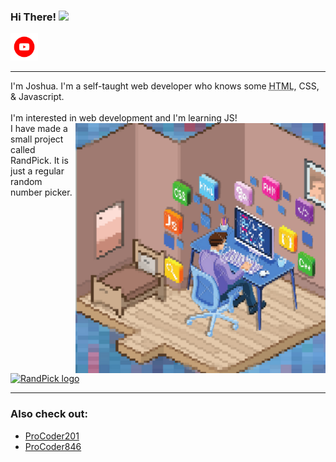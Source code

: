 
### Hi There! <img src="https://media.giphy.com/media/hvRJCLFzcasrR4ia7z/giphy.gif" width="25px">
  <a href="https://www.youtube.com/channel/UCaOfcXVQxTXlK-aqB4rUv_w?sub_confirmation=1">
   <img alt="YouTube" width="44" title="YouTube" src="./371907120_YOUTUBE_ICON_TRANSPARENT_1080.gif">
</a>
<hr>
I'm Joshua. I'm a self-taught web developer who knows some <abbr title="HyperText Markup Language">HTML</abbr>, CSS, & Javascript.
<br />
<br>
I'm interested in web development and I'm learning JS!
<br>
<img class="joshj20" align="right" src="./joshuaj.png" title="I'm interested in web development and I'm learning JS!" width="400" >
I have made a small project called RandPick. It is just a regular random number picker.
<br>
<br>
<a href="https://randpick.vercel.app/">
  <img src="https://user-images.githubusercontent.com/103579257/163567078-68d86582-a0f4-4f90-90e2-52d01086aee6.png" title="Click here to visit randpick" alt="RandPick logo" width="100" height="100">

</a>
<hr>
<h3>Also check out:</h3>
<ul>
  <li><a href="https://github.com/ProCoder201">ProCoder201</a></li>
    <li><a href="https://github.com/ProCoder846">ProCoder846</a></li>
</ul>
